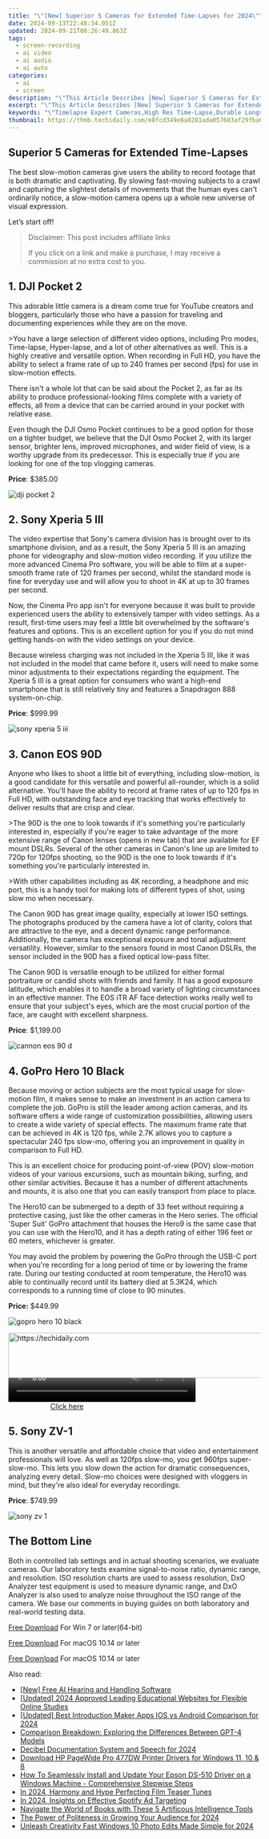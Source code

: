 ```yaml
---
title: "\"[New] Superior 5 Cameras for Extended Time-Lapses for 2024\""
date: 2024-09-13T22:48:34.051Z
updated: 2024-09-21T00:26:49.863Z
tags: 
  - screen-recording
  - ai video
  - ai audio
  - ai auto
categories: 
  - ai
  - screen
description: "\"This Article Describes [New] Superior 5 Cameras for Extended Time-Lapses for 2024\""
excerpt: "\"This Article Describes [New] Superior 5 Cameras for Extended Time-Lapses for 2024\""
keywords: "\"Timelapse Expert Cameras,High Res Time-Lapse,Durable Longshot Cameras,Clear Lengthy Video,Extended TIMElapse Cams,Pro Lapse Filming Gear,Superior Time-Capture Units\""
thumbnail: https://thmb.techidaily.com/e8fcd349e6a8281ada057683af29fba698cce45bd930547e4abdeb165315200a.jpg
---
```


## Superior 5 Cameras for Extended Time-Lapses

The best slow-motion cameras give users the ability to record footage that is both dramatic and captivating. By slowing fast-moving subjects to a crawl and capturing the slightest details of movements that the human eyes can't ordinarily notice, a slow-motion camera opens up a whole new universe of visual expression.

Let’s start off!

>  Disclaimer: This post includes affiliate links
>
>  If you click on a link and make a purchase, I may receive a commission at no extra cost to you.
>

## 1\. DJI Pocket 2

This adorable little camera is a dream come true for YouTube creators and bloggers, particularly those who have a passion for traveling and documenting experiences while they are on the move.

\>You have a large selection of different video options, including Pro modes, Time-lapse, Hyper-lapse, and a lot of other alternatives as well. This is a highly creative and versatile option. When recording in Full HD, you have the ability to select a frame rate of up to 240 frames per second (fps) for use in slow-motion effects.

There isn't a whole lot that can be said about the Pocket 2, as far as its ability to produce professional-looking films complete with a variety of effects, all from a device that can be carried around in your pocket with relative ease.

Even though the DJI Osmo Pocket continues to be a good option for those on a tighter budget, we believe that the DJI Osmo Pocket 2, with its larger sensor, brighter lens, improved microphones, and wider field of view, is a worthy upgrade from its predecessor. This is especially true if you are looking for one of the top vlogging cameras.

**Price**: $385.00

![dji pocket 2](https://images.wondershare.com/filmora/article-images/2022/11/dji-pocket-2.jpg)

## 2\. Sony Xperia 5 III

The video expertise that Sony's camera division has is brought over to its smartphone division, and as a result, the Sony Xperia 5 III is an amazing phone for videography and slow-motion video recording. If you utilize the more advanced Cinema Pro software, you will be able to film at a super-smooth frame rate of 120 frames per second, whilst the standard mode is fine for everyday use and will allow you to shoot in 4K at up to 30 frames per second.

Now, the Cinema Pro app isn't for everyone because it was built to provide experienced users the ability to extensively tamper with video settings. As a result, first-time users may feel a little bit overwhelmed by the software's features and options. This is an excellent option for you if you do not mind getting hands-on with the video settings on your device.

Because wireless charging was not included in the Xperia 5 III, like it was not included in the model that came before it, users will need to make some minor adjustments to their expectations regarding the equipment. The Xperia 5 III is a great option for consumers who want a high-end smartphone that is still relatively tiny and features a Snapdragon 888 system-on-chip.

**Price**: $999.99

![sony xperia 5 iii](https://images.wondershare.com/filmora/article-images/2022/11/sony-xperia-5-iii.jpg)

## 3\. Canon EOS 90D

Anyone who likes to shoot a little bit of everything, including slow-motion, is a good candidate for this versatile and powerful all-rounder, which is a solid alternative. You'll have the ability to record at frame rates of up to 120 fps in Full HD, with outstanding face and eye tracking that works effectively to deliver results that are crisp and clear.

\>The 90D is the one to look towards if it's something you're particularly interested in, especially if you're eager to take advantage of the more extensive range of Canon lenses (opens in new tab) that are available for EF mount DSLRs. Several of the other cameras in Canon's line up are limited to 720p for 120fps shooting, so the 90D is the one to look towards if it's something you're particularly interested in.

\>With other capabilities including as 4K recording, a headphone and mic port, this is a handy tool for making lots of different types of shot, using slow mo when necessary.

The Canon 90D has great image quality, especially at lower ISO settings. The photographs produced by the camera have a lot of clarity, colors that are attractive to the eye, and a decent dynamic range performance. Additionally, the camera has exceptional exposure and tonal adjustment versatility. However, similar to the sensors found in most Canon DSLRs, the sensor included in the 90D has a fixed optical low-pass filter.

The Canon 90D is versatile enough to be utilized for either formal portraiture or candid shots with friends and family. It has a good exposure latitude, which enables it to handle a broad variety of lighting circumstances in an effective manner. The EOS iTR AF face detection works really well to ensure that your subject's eyes, which are the most crucial portion of the face, are caught with excellent sharpness.

**Price**: $1,199.00

![cannon eos 90 d](https://images.wondershare.com/filmora/article-images/2022/11/cannon-eos-90-d.jpg)

## 4\. GoPro Hero 10 Black

Because moving or action subjects are the most typical usage for slow-motion film, it makes sense to make an investment in an action camera to complete the job. GoPro is still the leader among action cameras, and its software offers a wide range of customization possibilities, allowing users to create a wide variety of special effects. The maximum frame rate that can be achieved in 4K is 120 fps, while 2.7K allows you to capture a spectacular 240 fps slow-mo, offering you an improvement in quality in comparison to Full HD.

This is an excellent choice for producing point-of-view (POV) slow-motion videos of your various excursions, such as mountain biking, surfing, and other similar activities. Because it has a number of different attachments and mounts, it is also one that you can easily transport from place to place.

The Hero10 can be submerged to a depth of 33 feet without requiring a protective casing, just like the other cameras in the Hero series. The official 'Super Suit' GoPro attachment that houses the Hero9 is the same case that you can use with the Hero10, and it has a depth rating of either 196 feet or 60 meters, whichever is greater.

You may avoid the problem by powering the GoPro through the USB-C port when you're recording for a long period of time or by lowering the frame rate. During our testing conducted at room temperature, the Hero10 was able to continually record until its battery died at 5.3K24, which corresponds to a running time of close to 90 minutes.

**Price:** $449.99

![gopro hero 10 black](https://images.wondershare.com/filmora/article-images/2022/11/gopro-hero-10-black.jpg)

<!-- affiliate ads begin -->
<a href="https://unicoeye.pxf.io/c/5597632/2134228/18498" target="_top" id="2134228">
  <img src="//a.impactradius-go.com/display-ad/18498-2134228" border="0" alt="https://techidaily.com" width="728" height="90"/>
</a>
<img height="0" width="0" src="https://unicoeye.pxf.io/i/5597632/2134228/18498" style="position:absolute;visibility:hidden;" border="0" />
<!-- affiliate ads end -->

<!-- affiliate ads begin -->
<span id="1936838">
					<video width="374" height="48" style="cursor:pointer"
           poster="//a.impactradius-go.com/display-clicktoplayimage/1936838.png"
           onclick="if(!this.playClicked){this.play();this.setAttribute('controls',true);this.playClicked=true;}">
	   <source src="//a.impactradius-go.com/display-ad/18409-1936838">
	   <img src="//a.impactradius-go.com/display-clicktoplayimage/1936838.png" style="border: none; height: 100%; width: 100%; object-fit: contain">
	</video>
	<div style="width:234px;text-align:center"><a href="javascript:window.open(decodeURIComponent('https%3A%2F%2Fcoinrule.sjv.io%2Fc%2F5597632%2F1936838%2F18409'), '_blank');void(0);">Click here</a></div>
</span>
<img height="0" width="0" src="https://imp.pxf.io/i/5597632/1936838/18409" style="position:absolute;visibility:hidden;" border="0" />
<!-- affiliate ads end -->

## 5\. Sony ZV-1

This is another versatile and affordable choice that video and entertainment professionals will love. As well as 120fps slow-mo, you get 960fps super-slow-mo. This lets you slow down the action for dramatic consequences, analyzing every detail. Slow-mo choices were designed with vloggers in mind, but they're also ideal for everyday recordings.

**Price**: $749.99

![sony zv 1](https://images.wondershare.com/filmora/article-images/2022/11/sony-zv-1.jpeg)

## The Bottom Line

Both in controlled lab settings and in actual shooting scenarios, we evaluate cameras. Our laboratory tests examine signal-to-noise ratio, dynamic range, and resolution. ISO resolution charts are used to assess resolution, DxO Analyzer test equipment is used to measure dynamic range, and DxO Analyzer is also used to analyze noise throughout the ISO range of the camera. We base our comments in buying guides on both laboratory and real-world testing data.

[Free Download](https://tools.techidaily.com/wondershare/filmora/download/) For Win 7 or later(64-bit)

[Free Download](https://tools.techidaily.com/wondershare/filmora/download/) For macOS 10.14 or later

[Free Download](https://tools.techidaily.com/wondershare/filmora/download/) For macOS 10.14 or later

<ins class="adsbygoogle"
     style="display:block"
     data-ad-format="autorelaxed"
     data-ad-client="ca-pub-7571918770474297"
     data-ad-slot="1223367746"></ins>

<ins class="adsbygoogle"
     style="display:block"
     data-ad-format="autorelaxed"
     data-ad-client="ca-pub-7571918770474297"
     data-ad-slot="1223367746"></ins>



<ins class="adsbygoogle"
     style="display:block"
     data-ad-client="ca-pub-7571918770474297"
     data-ad-slot="8358498916"
     data-ad-format="auto"
     data-full-width-responsive="true"></ins>


<span class="atpl-alsoreadstyle">Also read:</span>
<div><ul>
<li><a href="https://fox-direct.techidaily.com/new-free-ai-hearing-and-handling-software/"><u>[New] Free AI Hearing and Handling Software</u></a></li>
<li><a href="https://screen-capture.techidaily.com/updated-2024-approved-leading-educational-websites-for-flexible-online-studies/"><u>[Updated] 2024 Approved Leading Educational Websites for Flexible Online Studies</u></a></li>
<li><a href="https://facebook-video-share.techidaily.com/updated-best-introduction-maker-apps-ios-vs-android-comparison-for-2024/"><u>[Updated] Best Introduction Maker Apps IOS vs Android Comparison for 2024</u></a></li>
<li><a href="https://tech-hub.techidaily.com/comparison-breakdown-exploring-the-differences-between-gpt-4-models/"><u>Comparison Breakdown: Exploring the Differences Between GPT-4 Models</u></a></li>
<li><a href="https://video-capture.techidaily.com/decibel-documentation-system-and-speech-for-2024/"><u>Decibel Documentation System and Speech for 2024</u></a></li>
<li><a href="https://driver-download.techidaily.com/download-hp-pagewide-pro-477dw-printer-drivers-for-windows-11-10-and-8/"><u>Download HP PageWide Pro 477DW Printer Drivers for Windows 11, 10 & 8</u></a></li>
<li><a href="https://hardware-updates.techidaily.com/how-to-seamlessly-install-and-update-your-epson-ds-510-driver-on-a-windows-machine-comprehensive-stepwise-steps/"><u>How To Seamlessly Install and Update Your Epson DS-510 Driver on a Windows Machine - Comprehensive Stepwise Steps</u></a></li>
<li><a href="https://fox-direct.techidaily.com/in-2024-harmony-and-hype-perfecting-film-teaser-tunes/"><u>In 2024, Harmony and Hype Perfecting Film Teaser Tunes</u></a></li>
<li><a href="https://fox-direct.techidaily.com/in-2024-insights-on-effective-spotify-ad-targeting/"><u>In 2024, Insights on Effective Spotify Ad Targeting</u></a></li>
<li><a href="https://tech-haven.techidaily.com/navigate-the-world-of-books-with-these-5-artificous-intelligence-tools/"><u>Navigate the World of Books with These 5 Artificous Intelligence Tools</u></a></li>
<li><a href="https://youtube-docs.techidaily.com/ower-of-politeness-in-growing-your-audience-for-2024/"><u>The Power of Politeness in Growing Your Audience for 2024</u></a></li>
<li><a href="https://article-posts.techidaily.com/unleash-creativity-fast-windows-10-photo-edits-made-simple-for-2024/"><u>Unleash Creativity Fast Windows 10 Photo Edits Made Simple for 2024</u></a></li>
</ul></div>

